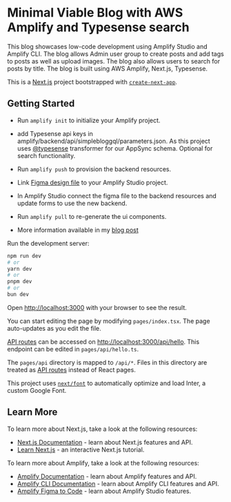# Minimal Viable Blog with AWS Amplify and Typesense search

This blog showcases low-code development using Amplify Studio and Amplify CLI.
The blog allows Admin user group to create posts and add tags to posts as well as upload images. The blog also allows users to search for posts by title. The blog is built using AWS Amplify, Next.js, Typesense.



This is a [Next.js](https://nextjs.org/) project bootstrapped with [`create-next-app`](https://github.com/vercel/next.js/tree/canary/packages/create-next-app).

## Getting Started

- Run `amplify init` to initialize your Amplify project.

- add Typesense api keys in amplify/backend/api/simplebloggql/parameters.json. As this project uses [@typesense](https://www.npmjs.com/package/amplify-graphql-typesense-transformer) transformer for our AppSync schema. Optional for search functionality.

- Run `amplify push` to provision the backend resources.

- Link [Figma design file](https://www.figma.com/community/file/1298791582009078828) to your Amplify Studio project.

- In Amplify Studio connect the figma file to the backend resources and update forms to use the new backend.

- Run `amplify pull` to re-generate the ui components.

- More information available in my [blog post](https://medium.com/@olliethedev/building-a-feature-rich-blog-with-aws-amplify-a-low-code-approach-277d49f34c28)

Run the development server:

```bash
npm run dev
# or
yarn dev
# or
pnpm dev
# or
bun dev
```

Open [http://localhost:3000](http://localhost:3000) with your browser to see the result.

You can start editing the page by modifying `pages/index.tsx`. The page auto-updates as you edit the file.

[API routes](https://nextjs.org/docs/api-routes/introduction) can be accessed on [http://localhost:3000/api/hello](http://localhost:3000/api/hello). This endpoint can be edited in `pages/api/hello.ts`.

The `pages/api` directory is mapped to `/api/*`. Files in this directory are treated as [API routes](https://nextjs.org/docs/api-routes/introduction) instead of React pages.

This project uses [`next/font`](https://nextjs.org/docs/basic-features/font-optimization) to automatically optimize and load Inter, a custom Google Font.

## Learn More

To learn more about Next.js, take a look at the following resources:

- [Next.js Documentation](https://nextjs.org/docs) - learn about Next.js features and API.
- [Learn Next.js](https://nextjs.org/learn) - an interactive Next.js tutorial.

To learn more about Amplify, take a look at the following resources:

- [Amplify Documentation](https://docs.amplify.aws/) - learn about Amplify features and API.
- [Amplify CLI Documentation](https://docs.amplify.aws/cli) - learn about Amplify CLI features and API.
- [Amplify Figma to Code](https://docs.amplify.aws/console/uibuilder/figmatocode/) - learn about Amplify Studio features.
